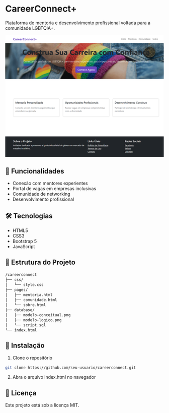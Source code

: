 # CareerConnect+

Plataforma de mentoria e desenvolvimento profissional voltada para a comunidade LGBTQIA+.

![Tela home do projeto](images/cover-readme.png)

## 🚀 Funcionalidades

- Conexão com mentores experientes
- Portal de vagas em empresas inclusivas
- Comunidade de networking
- Desenvolvimento profissional

## 🛠️ Tecnologias

- HTML5
- CSS3
- Bootstrap 5
- JavaScript

## 📁 Estrutura do Projeto

```
/careerconnect
├── css/
│   └── style.css
├── pages/
│   ├── mentoria.html
│   ├── comunidade.html
│   └── sobre.html
├── database/
│   ├── modelo-conceitual.png
│   ├── modelo-logico.png
│   └── script.sql
└── index.html
```

## 🔧 Instalação

1. Clone o repositório

```bash
git clone https://github.com/seu-usuario/careerconnect.git
```

2. Abra o arquivo index.html no navegador

## 📝 Licença

Este projeto está sob a licença MIT.
